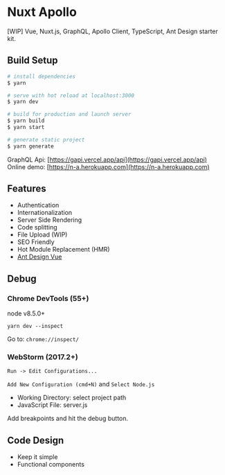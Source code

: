# Nuxt Apollo
[WIP] Vue, Nuxt.js, GraphQL, Apollo Client, TypeScript, Ant Design starter kit.

## Build Setup

``` bash
# install dependencies
$ yarn

# serve with hot reload at localhost:3000
$ yarn dev

# build for production and launch server
$ yarn build
$ yarn start

# generate static project
$ yarn generate
```

GraphQL Api: [https://gapi.vercel.app/api](https://gapi.vercel.app/api) \
Online demo: [https://n-a.herokuapp.com](https://n-a.herokuapp.com)

## Features
- Authentication
- Internationalization
- Server Side Rendering
- Code splitting
- File Upload (WIP)
- SEO Friendly
- Hot Module Replacement (HMR)
- [Ant Design Vue](https://www.antdv.com/)

## Debug

### Chrome DevTools (55+)
node v8.5.0+

`yarn dev --inspect`

Go to: `chrome://inspect/`

### WebStorm (2017.2+)

`Run -> Edit Configurations...`

`Add New Configuration (cmd+N)` and `Select Node.js`

- Working Directory: select project path
- JavaScript File: server.js

Add breakpoints and hit the debug button.

## Code Design
- Keep it simple
- Functional components
